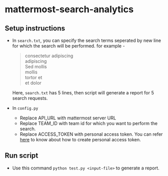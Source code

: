 # mattermost-search-analytics

## Setup instructions
* In `search.txt`, you can specify the search terms seperated by new line for which the search will be performed. 
for example - 
    > consectetur adipiscing<br>
    adipiscing<br>
    Sed mollis<br>
    mollis<br>
    tortor et<br>
    et dolor<br>
    >
    Here, `search.txt` has 5 lines, then script will generate a report for 5 search requests.

* In `config.py`
    * Replace API_URL with mattermost server URL 
    * Replace TEAM_ID with team id for which you want to perform the search.
    * Replace ACCESS_TOKEN with personal access token. You can refer [here](https://docs.mattermost.com/developer/personal-access-tokens.html#personal-access-tokens) to know about how to create personal access token.

## Run script
   * Use this command ```python test.py <input-file>``` to generate a report.
